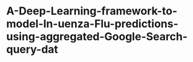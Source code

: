 # A-Deep-Learning-framework-to-model-In-uenza-Flu-predictions-using-aggregated-Google-Search-query-dat